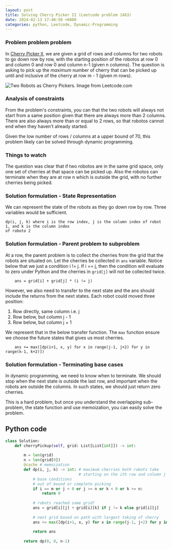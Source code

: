 ```yaml
---
layout: post
title: Solving Cherry Picker II (Leetcode problem 1463)
date: 2024-02-13 17:40:50 +0800
categories: python, Leetcode, Dynamic-Programming
---
```


### Problem problem problem

In [Cherry Picker II], we are given a grid of rows and columns for two robots to go down row by row, with the starting position of the robotos at row 0 and column 0 and row 0 and column n-1 (given n columns). The question is asking to pick up the *maximum* number of cherry that can be picked up until and inclusive of the cherry at row m - 1 (given m rows).

![Two Robots as Cherry Pickers. Image from Leetcode.com](/assets/images/two_robots.png)

### Analysis of constraints

From the problem's constraints, you can that the two robots will always not start from a same position given that there are always more than 2 columns. There are also always more than or equal to 2 rows, so that robotos cannot end when they haven't already started.  

Given the low number of rows / columns at a upper bound of 70, this problem likely can be solved through dynamic programming.

### Things to watch

The question was clear that if two robotos are in the same grid space, only one set of cherries at that space can be picked up. Also the robotos can terminate when they are at row n which is outside the grid, with no further cherries being picked.

### Solution formulation - State Representation

We can represent the state of the robots as they go down row by row. Three variables would be sufficient.

```
dp(i, j, k) where i is the row index, j is the column index of robot 1, and k is the column index 
of roboto 2
```

### Solution formulation - Parent problem to subproblem

At a row, the parent problem is to collect the cherries from the grid that the robots are situated on. Let the cherries be collected in `ans` variable. Notice below that we just a condition i != j. If i == j, then the condition will evaluate to zero under Python and the cherries in `grid[j]` will not be collected twice.

```
    ans = grid[i] + grid[j] * (i != j) 
```

However, we also need to transfer to the next state and the ans should include the returns from the next states. Each robot could moved three position:
1. Row directly, same column i.e. j
2. Row below, but column j - 1
3. Row below, but column j + 1


We represent that in the below transfer function. The `max` function ensure we choose the future states that gives us most cherries.
```
    ans += max([dp(i+1, x, y) for x in range(j-1, j+2) for y in range(k-1, k+2)])
```

### Solution formulation - Terminating base cases

In dynamic programming, we need to know when to terminate. We should stop when the next state is outside the last row, and important when the robots are outside the columns. In such states, we should just return zero cherries.

This is a hard problem, but once you understand the overlapping sub-problem, the state function and use memoization, you can easily solve the problem.

## Python code

```python
class Solution:
    def cherryPickup(self, grid: List[List[int]]) -> int:
        
        m = len(grid)
        n = len(grid[0])
        @cache # memoization
        def dp(i, j, k) -> int: # maximum cherries both robots take 
                                # starting on the ith row and column j and k
            # base conditions
            # out of bound or complete picking
            if i == m or j < 0 or j >= n or k < 0 or k >= n:
                return 0
            
            # robots reached same grid?
            ans = grid[i][j] + grid[i][k] if j != k else grid[i][j]
            
            # next grid based on path with largest taking of cherry
            ans += max([dp(i+1, x, y) for x in range(j-1, j+2) for y in range(k-1, k+2)])
            
            return ans
            
        return dp(0, 0, n-1)

```


[Cherry Picker II]: https://leetcode.com/problems/cherry-pickup-ii/?envType=daily-question&envId=2024-02-11